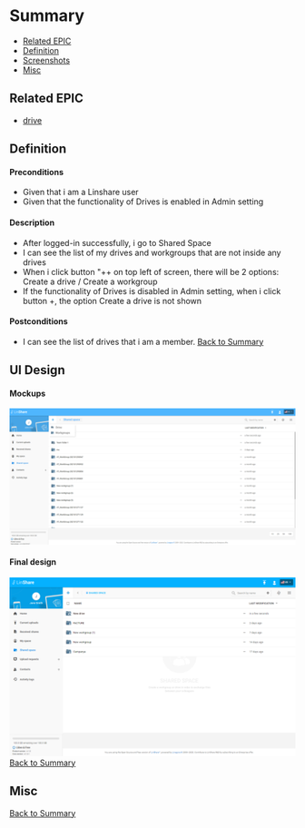 # Summary

* [Related EPIC](#related-epic)
* [Definition](#definition)
* [Screenshots](#screenshots)
* [Misc](#misc)

## Related EPIC


* [drive](./README.md)

## Definition

#### Preconditions
*  Given that i am a Linshare user 
*  Given that the functionality of Drives is enabled in Admin setting
#### Description

*  After logged-in successfully, i go to Shared Space 
*  I can see the list of my drives and workgroups that are not inside any drives 
*  When i  click button "++ on top left of screen, there will be 2 options: Create a drive / Create a workgroup
*  If the functionality of Drives is disabled in Admin setting, when i click button +, the option Create a drive is not shown

#### Postconditions
*  I can see the list of drives that i am a member. 
[Back to Summary](#summary)

## UI Design

#### Mockups

![view list of drives workgroups](./mockups/viewlistofdrive.png)

#### Final design
![story1](./design/story1.png)
[Back to Summary](#summary)
## Misc

[Back to Summary](#summary)
